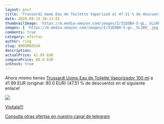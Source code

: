 ```yaml
---
layout: post
title: 'Trussardi Uomo Eau de Toilette Vaporizad al 47.51 % de descuento'
date: 2020-09-19 18:13:55
thumbnailImage: 'https://m.media-amazon.com/images/I/31EDBH-5-gL._SL200_.jpg'
images: [ 'https://m.media-amazon.com/images/I/31EDBH-5-gL._SL200_.jpg' ]
comments: true
category: ofertas
author: ring
slug: B005MQO53A
description:
actualPrice: 41.99 EUR
comparePrice: 80.0 EUR
inStock: true
---
```


Ahora mismo tienes [Trussardi Uomo Eau de Toilette Vaporizador 100 ml](https://www.amazon.com/dp/B005MQO53A/?tag=redken08-20) a 41.99 EUR (original: 80.0 EUR) (47.51 %  de descuento) en el siguiente enlace!

[![](https://m.media-amazon.com/images/I/31EDBH-5-gL._SL200_.jpg)](https://www.amazon.com/dp/B005MQO53A/?tag=redken08-20)

[Visítala!!!](https://www.amazon.com/dp/B005MQO53A/?tag=redken08-20)

[Consulta otras ofertas en nuestro canal de telegram](https://t.me/s/ofertas25)

